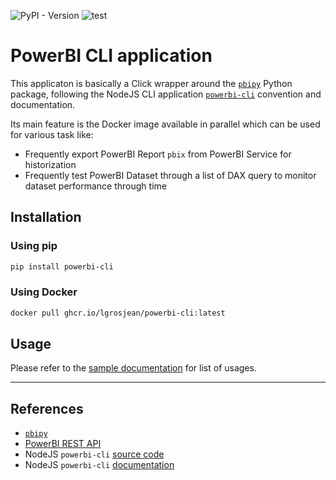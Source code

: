 ![PyPI - Version](https://img.shields.io/pypi/v/powerbi-cli?logo=pypi&color=blue&link=https%3A%2F%2Fpypi.org%2Fproject%2Fpowerbi-cli%2F)
![test](https://ghcr-badge.egpl.dev/lgrosjean/powerbi-cli/latest_tag?color=%2344cc11&ignore=latest&label=docker&trim=-)

# PowerBI CLI application


This applicaton is basically a Click wrapper around the [`pbipy`](https://github.com/andrewvillazon/pbipy) Python package, following the NodeJS CLI application [`powerbi-cli`](https://github.com/powerbi-cli/powerbi-cli) convention and documentation.

Its main feature is the Docker image available in parallel which can be used for various task like:
- Frequently export PowerBI Report `pbix` from PowerBI Service for historization
- Frequently test PowerBI Dataset through a list of DAX query to monitor dataset performance through time

## Installation

### Using pip 

```bash
pip install powerbi-cli
```

### Using Docker

```bash
docker pull ghcr.io/lgrosjean/powerbi-cli:latest
```

## Usage

Please refer to the [sample documentation](./docs/samples/) for list of usages.


---

## References


- [`pbipy`](https://github.com/andrewvillazon/pbipy)
- [PowerBI REST API](https://learn.microsoft.com/en-us/rest/api/power-bi/)
- NodeJS `powerbi-cli` [source code](https://powerbi-cli.github.io/index.html)
- NodeJS `powerbi-cli` [documentation](https://github.com/powerbi-cli/powerbi-cli)